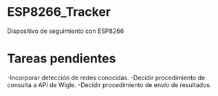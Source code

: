 # ESP8266_Tracker
Dispositivo de seguimiento con ESP8266

# Tareas pendientes
-Incorporar detección de redes conocidas.
-Decidir procedimiento de consulta a API de Wigle.
-Decidir procedimiento de envío de resultados.
